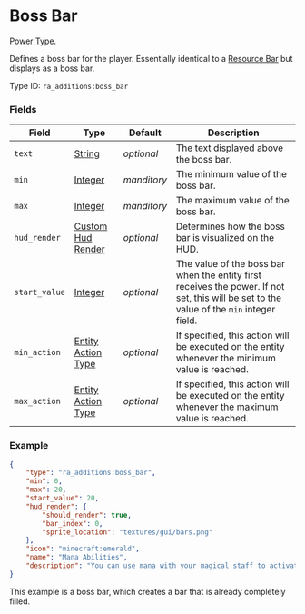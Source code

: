 # Boss Bar

[Power Type](../power_types.md).

Defines a boss bar for the player. Essentially identical to a [Resource Bar]() but displays as a boss bar.

Type ID: `ra_additions:boss_bar`

### Fields

Field  | Type | Default | Description
-------|------|---------|-------------
`text` | [String](../data_types/text_component.md) | _optional_ | The text displayed above the boss bar.
`min` | [Integer](../data_types/integer.md) | *manditory* | The minimum value of the boss bar.
`max` | [Integer](../data_types/integer.md) | *manditory* | The maximum value of the boss bar.
`hud_render` | [Custom Hud Render](../data_types/hud_render.md) | _optional_ | Determines how the boss bar is visualized on the HUD.
`start_value` | [Integer](../data_types/integer.md) | _optional_ | The value of the boss bar when the entity first receives the power. If not set, this will be set to the value of the `min` integer field.
`min_action` | [Entity Action Type](../entity_action_types.md) | _optional_ | If specified, this action will be executed on the entity whenever the minimum value is reached.
`max_action` | [Entity Action Type](../entity_action_types.md) | _optional_ | If specified, this action will be executed on the entity whenever the maximum value is reached.

### Example
```json
{
    "type": "ra_additions:boss_bar",
    "min": 0,
    "max": 20,
    "start_value": 20,
    "hud_render": {
        "should_render": true,
        "bar_index": 0,
        "sprite_location": "textures/gui/bars.png"
    },
    "icon": "minecraft:emerald",
    "name": "Mana Abilities",
    "description": "You can use mana with your magical staff to activate its powers."
}
```

This example is a boss bar, which creates a bar that is already completely filled.
